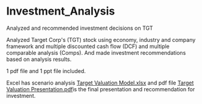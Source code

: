 # Investment_Analysis
Analyzed and recommended investment decisions on TGT

Analyzed Target Corp's (TGT) stock using economy, industry and company framework and multiple discounted cash flow (DCF) and multiple comparable analysis (Comps). And made investment recommendations based on analysis results.

1 pdf file and 1 ppt file included.

Excel has scenario analysis [Target Valuation Model.xlsx](https://github.com/Sophie-XL/Investment_Analysis/blob/7bfa21fd42a6fe6c988a51dbeb7972c51015904f/Target%20Valuation%20Model.xlsx) and pdf file [Target Valuation Presentation.pdf](https://github.com/Sophie-XL/Investment_Analysis/blob/500f5c5dd8d10f129d2a87bfa9dd0d55146cc998/Target%20Valuation%20Presentation.pdf)is the final presentation and recommendation for investment.
